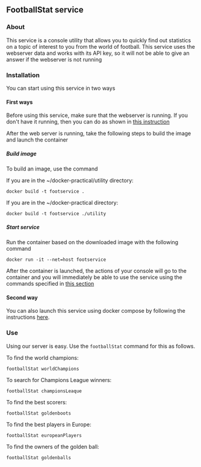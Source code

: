 ## FootballStat service

### About

This service is a console utility that allows you to quickly find out statistics on a topic of interest to you from the world of football. This service uses the webserver data and works with its API key, so it will not be able to give an answer if the webserver is not running

### Installation 

You can start using this service in two ways

#### First ways

Before using this service, make sure that the webserver is running. If you don't have it running, then you can do as shown in [this instruction](https://github.com/nikitakozlovjr/docker-practic/blob/main/webserver/README.md#use)

After the web server is running, take the following steps to build the image and launch the container

##### Build image 

To build an image, use the command

If you are in the ~/docker-practical/utility directory:

```
docker build -t footservice .
```

If you are in the ~/docker-practical directory:

```
docker build -t footservice ./utility
```

##### Start service

Run the container based on the downloaded image with the following command

```
docker run -it --net=host footservice 
```

After the container is launched, the actions of your console will go to the container and you will immediately be able to use the service using the commands specified in [this section]()

#### Second way

You can also launch this service using docker compose by following the instructions [here]().

### Use

Using our server is easy. Use the `footballStat` command for this as follows.

To find the world champions:

```
footballStat worldChampions
```

To search for Champions League winners:

```
footballStat championsLeaque
```

To find the best scorers:

```
footballStat goldenboots
```

To find the best players in Europe:

```
footballStat europeanPlayers
```

To find the owners of the golden ball:

```
footballStat goldenballs
```